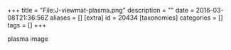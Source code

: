 +++
title = "File:J-viewmat-plasma.png"
description = ""
date = 2016-03-08T21:36:56Z
aliases = []
[extra]
id = 20434
[taxonomies]
categories = []
tags = []
+++

plasma image
